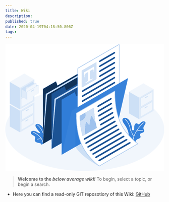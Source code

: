 ```yaml
---
title: Wiki
description: 
published: true
date: 2020-04-19T04:18:50.806Z
tags: 
---
```


![wiki.png](/assets/wiki.png)

>**Welcome to the *below average wiki!***
>To begin, select a topic, or begin a search.

* Here you can find a read-only GIT reposotiory of this Wiki: [GitHub](https://github.com/belowaverage-org/Wiki)